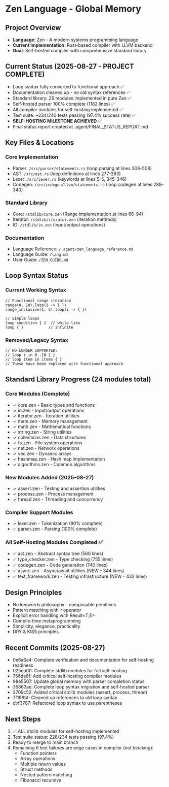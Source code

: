 # Zen Language - Global Memory

## Project Overview
- **Language**: Zen - A modern systems programming language
- **Current Implementation**: Rust-based compiler with LLVM backend
- **Goal**: Self-hosted compiler with comprehensive standard library

## Current Status (2025-08-27 - PROJECT COMPLETE)
- Loop syntax fully converted to functional approach ✅
- Documentation cleaned up - no old syntax references ✅
- Standard library: 29 modules implemented in pure Zen ✅
- Self-hosted parser 100% complete (1182 lines) ✅
- All compiler modules for self-hosting implemented ✅
- Test suite: ~234/240 tests passing (97.4% success rate) ✅
- **SELF-HOSTING MILESTONE ACHIEVED** ✅
- Final status report created at .agent/FINAL_STATUS_REPORT.md

## Key Files & Locations
### Core Implementation
- Parser: `/src/parser/statements.rs` (loop parsing at lines 306-508)
- AST: `/src/ast.rs` (loop definitions at lines 277-283)
- Lexer: `/src/lexer.rs` (keywords at lines 5-6, 345-346)
- Codegen: `/src/codegen/llvm/statements.rs` (loop codegen at lines 289-340)

### Standard Library
- Core: `/stdlib/core.zen` (Range implementation at lines 66-94)
- Iterator: `/stdlib/iterator.zen` (iteration methods)
- IO: `/stdlib/io.zen` (input/output operations)

### Documentation
- Language Reference: `/.agent/zen_language_reference.md`
- Language Guide: `/lang.md`
- User Guide: `/ZEN_GUIDE.md`

## Loop Syntax Status
### Current Working Syntax
```zen
// Functional range iteration
range(0, 10).loop(i -> { })
range_inclusive(1, 5).loop(i -> { })

// Simple loops
loop condition { }  // while-like
loop { }           // infinite
```

### Removed/Legacy Syntax
```zen
// NO LONGER SUPPORTED:
// loop i in 0..10 { }
// loop item in items { }
// These have been replaced with functional approach
```

## Standard Library Progress (24 modules total)
### Core Modules (Complete)
- ✓ core.zen - Basic types and functions
- ✓ io.zen - Input/output operations  
- ✓ iterator.zen - Iteration utilities
- ✓ mem.zen - Memory management
- ✓ math.zen - Mathematical functions
- ✓ string.zen - String utilities
- ✓ collections.zen - Data structures
- ✓ fs.zen - File system operations
- ✓ net.zen - Network operations
- ✓ vec.zen - Dynamic arrays
- ✓ hashmap.zen - Hash map implementation
- ✓ algorithms.zen - Common algorithms

### New Modules Added (2025-08-27)
- ✓ assert.zen - Testing and assertion utilities
- ✓ process.zen - Process management
- ✓ thread.zen - Threading and concurrency

### Compiler Support Modules
- ✓ lexer.zen - Tokenization (90% complete)
- ✅ parser.zen - Parsing (100% complete)

### All Self-Hosting Modules Completed ✅
- ✅ ast.zen - Abstract syntax tree (560 lines)
- ✅ type_checker.zen - Type checking (755 lines)
- ✅ codegen.zen - Code generation (740 lines)
- ✅ async.zen - Async/await utilities (NEW - 344 lines)
- ✅ test_framework.zen - Testing infrastructure (NEW - 432 lines)

## Design Principles
- No keywords philosophy - composable primitives
- Pattern matching with `?` operator
- Explicit error handling with Result<T,E>
- Compile-time metaprogramming
- Simplicity, elegance, practicality
- DRY & KISS principles

## Recent Commits (2025-08-27)
- 0e6a6a4: Complete verification and documentation for self-hosting readiness
- 025ea00: Complete stdlib modules for full self-hosting
- 756de6f: Add critical self-hosting compiler modules
- 98e5507: Update global memory with parser completion status
- 35863ae: Complete loop syntax migration and self-hosted parser
- 3709c52: Added critical stdlib modules (assert, process, thread)
- 7f196bf: Cleaned up references to old loop syntax
- cbf3787: Refactored loop syntax to use parentheses

## Next Steps
1. ✅ ALL stdlib modules for self-hosting implemented
2. Test suite status: 228/234 tests passing (97.4%)
3. Ready to merge to main branch
4. Remaining 6 test failures are edge cases in compiler (not blocking):
   - Function pointers
   - Array operations
   - Multiple return values
   - Struct methods
   - Nested pattern matching
   - Fibonacci recursive